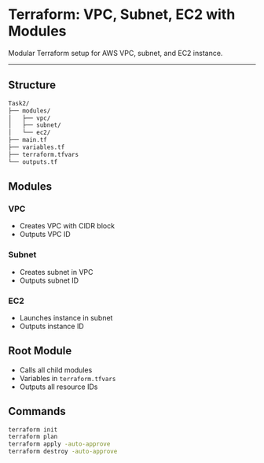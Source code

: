 # Terraform: VPC, Subnet, EC2 with Modules

Modular Terraform setup for AWS VPC, subnet, and EC2 instance.

---

## Structure

```bash
Task2/
├── modules/
│   ├── vpc/
│   ├── subnet/
│   └── ec2/
├── main.tf
├── variables.tf
├── terraform.tfvars
└── outputs.tf
```

## Modules

### VPC
- Creates VPC with CIDR block
- Outputs VPC ID

### Subnet  
- Creates subnet in VPC
- Outputs subnet ID

### EC2
- Launches instance in subnet
- Outputs instance ID

## Root Module
- Calls all child modules
- Variables in `terraform.tfvars`
- Outputs all resource IDs

## Commands

```bash
terraform init
terraform plan
terraform apply -auto-approve
terraform destroy -auto-approve
```
